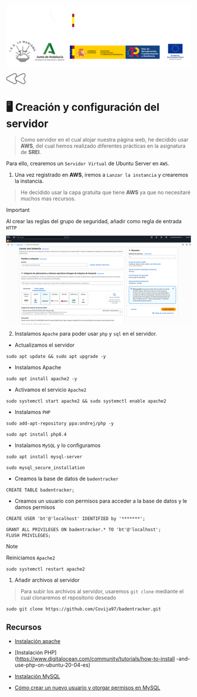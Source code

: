 ![](https://raw.githubusercontent.com/jcorvid509/.resGen/9cf65965f880c39d5e634d73522a6d656c4ea501/_bannerD.png#gh-dark-mode-only)
![](https://raw.githubusercontent.com/jcorvid509/.resGen/9cf65965f880c39d5e634d73522a6d656c4ea501/_bannerL.png#gh-light-mode-only)

<a href="/.md/readme.md"><img src="https://raw.githubusercontent.com/jcorvid509/.resGen/9cf65965f880c39d5e634d73522a6d656c4ea501/_back.svg" height="30"></a>

# 🖥 Creación y configuración del servidor

> Como servidor en el cual alojar nuestra página web, he decidido usar **AWS**, del cual hemos realizado diferentes prácticas en la asignatura de **SREI**.

Para ello, crearemos un `Servidor Virtual` de Ubuntu Server en `AWS`.

1. Una vez registrado en **AWS**, iremos a `Lanzar la instancia` y crearemos la instancia.

> He decidido usar la capa gratuita que tiene **AWS** ya que no necesitaré muchos mas recursos.

> [!IMPORTANT]  
> Al crear las reglas del grupo de seguridad, añadir como regla de entrada `HTTP`

![](img/100.png)

2. Instalamos `Apache` para poder usar `php` y `sql` en el servidor.

- Actualizamos el servidor

```
sudo apt update && sudo apt upgrade -y
```

- Instalamos Apache

```
sudo apt install apache2 -y
```

- Activamos el servicio `Apache2`

```
sudo systemctl start apache2 && sudo systemctl enable apache2
```

- Instalamos `PHP`

```
sudo add-apt-repository ppa:ondrej/php -y
```

```
sudo apt install php8.4
```

- Instalamos `MySQL` y lo configuramos

```
sudo apt install mysql-server
```

```
sudo mysql_secure_installation
```

  - Creamos la base de datos de `badentracker`

```
CREATE TABLE badentracker;
```

  - Creamos un usuario con permisos para acceder a la base de datos y le damos permisos

```
CREATE USER 'bt'@'localhost' IDENTIFIED by '*******';
```

```
GRANT ALL PRIVILEGES ON badentracker.* TO 'bt'@'localhost';
FLUSH PRIVILEGES;
```

> [!NOTE]  
> Reiniciamos `Apache2`
> ```
> sudo systemctl restart apache2
> ```

1. Añadir archivos al servidor

> Para subir los archivos al servidor, usaremos `git clone` mediante el cual clonaremos el repositorio deseado

```
sudo git clone https://github.com/Covija97/badentracker.git
```

## Recursos

- [Instalación apache](https://www.digitalocean.com/community/tutorials/how-to-install-linux-apache-mysql-php-lamp-stack-on-ubuntu-20-04-es)

- [Instalación PHP](https://www.digitalocean.com/community/tutorials/how-to-install -and-use-php-on-ubuntu-20-04-es)

- [Instalación MySQL](https://www.digitalocean.com/community/tutorials/how-to-install-mysql-on-ubuntu-20-04-es)

- [Cómo crear un nuevo usuario y otorgar permisos en MySQL](https://www.digitalocean.com/community/tutorials/crear-un-nuevo-usuario-y-otorgarle-permisos-en-mysql-es)